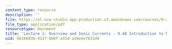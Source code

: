 ```yaml
---
content_type: resource
description: ''
file: https://ol-ocw-studio-app-production.s3.amazonaws.com/courses/9-40-introduction-to-neural-computation-spring-2018/6b1b693b91378b6fa15da16eee7621d4_MIT9_40S18_Lec01.pdf
file_type: application/pdf
resourcetype: Document
title: 'Lecture 1: Overview and Ionic Currents - 9.40 Introduction to Neural Computation'
uid: 6b1b693b-9137-8b6f-a15d-a16eee7621d4
---
```

